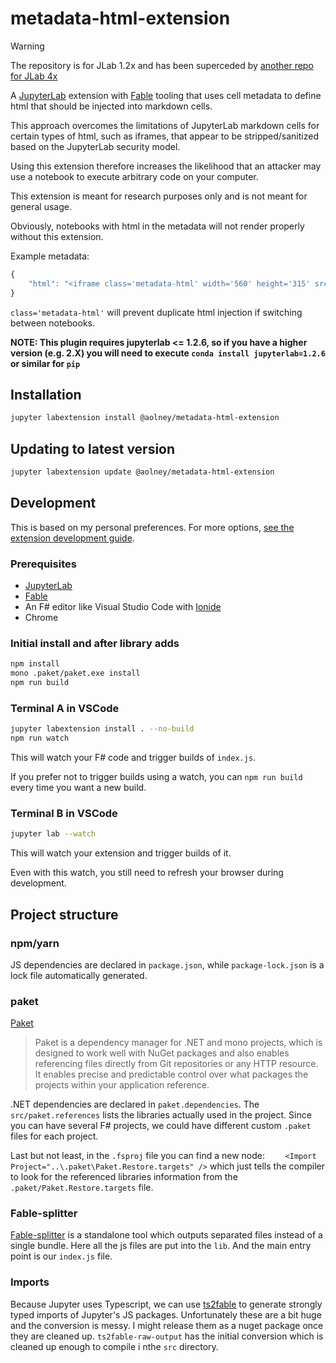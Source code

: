 # metadata-html-extension

> [!WARNING]
> The repository is for JLab 1.2x and has been superceded by [another repo for JLab 4x](https://github.com/aolney/jupyterlab-metadata-html-extension)

A [JupyterLab](https://jupyterlab.readthedocs.io/en/stable/) extension with [Fable](https://fable.io/) tooling that uses cell metadata to define html that should be injected into markdown cells.

This approach overcomes the limitations of JupyterLab markdown cells for certain types of html, such as iframes, that appear to be stripped/sanitized based on the JupyterLab security model.

Using this extension therefore increases the likelihood that an attacker may use a notebook to execute arbitrary code on your computer.

This extension is meant for research purposes only and is not meant for general usage. 

Obviously, notebooks with html in the metadata will not render properly without this extension. 

Example metadata:

```javascript
{
    "html": "<iframe class='metadata-html' width='560' height='315' src='https://www.youtube.com/embed/nBrKsT1IvIM' frameborder='0' allow='accelerometer; autoplay; clipboard-write; encrypted-media; gyroscope; picture-in-picture' allowfullscreen></iframe>"
}
```

`class='metadata-html'` will prevent duplicate html injection if switching between notebooks.

**NOTE: This plugin requires jupyterlab <= 1.2.6, so if you have a higher version (e.g. 2.X) you will need to execute `conda install jupyterlab=1.2.6` or similar for `pip`**


## Installation

```bash
jupyter labextension install @aolney/metadata-html-extension
```

## Updating to latest version

```bash
jupyter labextension update @aolney/metadata-html-extension
```

## Development

This is based on my personal preferences. For more options, [see the extension development guide](https://jupyterlab.readthedocs.io/en/stable/developer/extension_dev.html#developer-extensions).

### Prerequisites

* [JupyterLab](https://jupyterlab.readthedocs.io/en/stable/getting_started/installation.html)
* [Fable](https://fable.io/)
* An F# editor like Visual Studio Code with [Ionide](http://ionide.io/) 
* Chrome

### Initial install and after library adds

```bash
npm install
mono .paket/paket.exe install
npm run build
```

### Terminal A in VSCode

```bash
jupyter labextension install . --no-build
npm run watch
```

This will watch your F# code and trigger builds of `index.js`.

If you prefer not to trigger builds using a watch, you can `npm run build` every time you want a new build.

### Terminal B in VSCode

```bash
jupyter lab --watch
```

This will watch your extension and trigger builds of it.

Even with this watch, you still need to refresh your browser during development.

## Project structure

### npm/yarn

JS dependencies are declared in `package.json`, while `package-lock.json` is a lock file automatically generated.

### paket

[Paket](https://fsprojects.github.io/Paket/) 

> Paket is a dependency manager for .NET and mono projects, which is designed to work well with NuGet packages and also enables referencing files directly from Git repositories or any HTTP resource. It enables precise and predictable control over what packages the projects within your application reference.

.NET dependencies are declared in `paket.dependencies`. The `src/paket.references` lists the libraries actually used in the project. Since you can have several F# projects, we could have different custom `.paket` files for each project.

Last but not least, in the `.fsproj` file you can find a new node: `	<Import Project="..\.paket\Paket.Restore.targets" />` which just tells the compiler to look for the referenced libraries information from the `.paket/Paket.Restore.targets` file.

### Fable-splitter

[Fable-splitter]() is a standalone tool which outputs separated files instead of a single bundle. Here all the js files are put into the `lib`. And the main entry point is our `index.js` file.

### Imports

Because Jupyter uses Typescript, we can use [ts2fable](https://github.com/fable-compiler/ts2fable) to generate strongly typed imports of Jupyter's JS packages. Unfortunately these are a bit huge and the conversion is messy. 
I might release them as a nuget package once they are cleaned up.
`ts2fable-raw-output` has the initial conversion which is cleaned up enough to compile i nthe `src` directory. 



